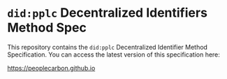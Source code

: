 # `did:pplc` Decentralized Identifiers Method Spec

This repository contains the `did:pplc` Decentralized Identifier Method
Specification. You can access the latest version of this specification here:

https://peoplecarbon.github.io

